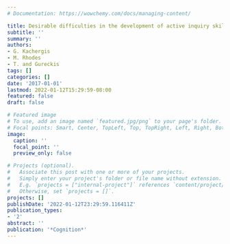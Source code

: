 ```yaml
---
# Documentation: https://wowchemy.com/docs/managing-content/

title: Desirable difficulties in the development of active inquiry skills
subtitle: ''
summary: ''
authors:
- G. Kachergis
- M. Rhodes
- T. and Gureckis
tags: []
categories: []
date: '2017-01-01'
lastmod: 2022-01-12T15:29:59-08:00
featured: false
draft: false

# Featured image
# To use, add an image named `featured.jpg/png` to your page's folder.
# Focal points: Smart, Center, TopLeft, Top, TopRight, Left, Right, BottomLeft, Bottom, BottomRight.
image:
  caption: ''
  focal_point: ''
  preview_only: false

# Projects (optional).
#   Associate this post with one or more of your projects.
#   Simply enter your project's folder or file name without extension.
#   E.g. `projects = ["internal-project"]` references `content/project/deep-learning/index.md`.
#   Otherwise, set `projects = []`.
projects: []
publishDate: '2022-01-12T23:29:59.116411Z'
publication_types:
- '2'
abstract: ''
publication: '*Cognition*'
---
```

